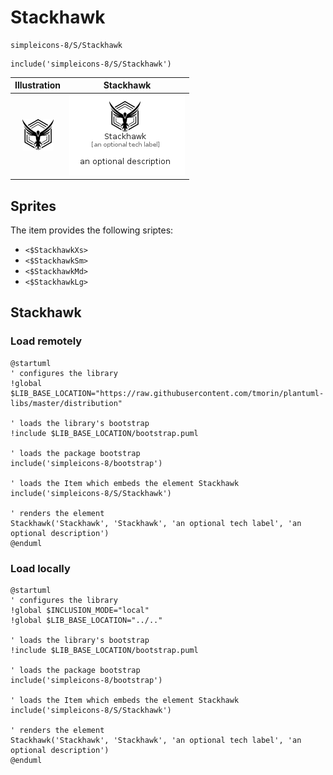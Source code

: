 # Stackhawk


```text
simpleicons-8/S/Stackhawk
```

```text
include('simpleicons-8/S/Stackhawk')
```



| Illustration | Stackhawk |
| :---: | :---: |
| ![illustration for Illustration](../../simpleicons-8/S/Stackhawk.png) | ![illustration for Stackhawk](../../simpleicons-8/S/Stackhawk.Local.png) |



## Sprites
The item provides the following sriptes:

- `<$StackhawkXs>`
- `<$StackhawkSm>`
- `<$StackhawkMd>`
- `<$StackhawkLg>`





## Stackhawk

### Load remotely
```plantuml
@startuml
' configures the library
!global $LIB_BASE_LOCATION="https://raw.githubusercontent.com/tmorin/plantuml-libs/master/distribution"

' loads the library's bootstrap
!include $LIB_BASE_LOCATION/bootstrap.puml

' loads the package bootstrap
include('simpleicons-8/bootstrap')

' loads the Item which embeds the element Stackhawk
include('simpleicons-8/S/Stackhawk')

' renders the element
Stackhawk('Stackhawk', 'Stackhawk', 'an optional tech label', 'an optional description')
@enduml
```

### Load locally
```plantuml
@startuml
' configures the library
!global $INCLUSION_MODE="local"
!global $LIB_BASE_LOCATION="../.."

' loads the library's bootstrap
!include $LIB_BASE_LOCATION/bootstrap.puml

' loads the package bootstrap
include('simpleicons-8/bootstrap')

' loads the Item which embeds the element Stackhawk
include('simpleicons-8/S/Stackhawk')

' renders the element
Stackhawk('Stackhawk', 'Stackhawk', 'an optional tech label', 'an optional description')
@enduml
```

